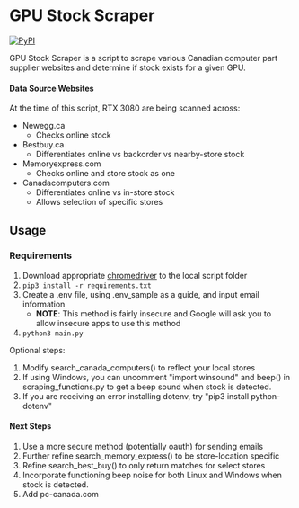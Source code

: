 # GPU Stock Scraper

[![PyPI](https://img.shields.io/badge/Python-3.9-green.svg)]()

GPU Stock Scraper is a script to scrape various Canadian computer part supplier websites
and determine if stock exists for a given GPU.

#### Data Source Websites ####

At the time of this script, RTX 3080 are being scanned across:
* Newegg.ca
    * Checks online stock
* Bestbuy.ca
    * Differentiates online vs backorder vs nearby-store stock
* Memoryexpress.com
    * Checks online and store stock as one
* Canadacomputers.com
    * Differentiates online vs in-store stock
    * Allows selection of specific stores

## Usage

### Requirements
1. Download appropriate [chromedriver](https://sites.google.com/a/chromium.org/chromedriver/downloads) to the local script folder
2. `pip3 install -r requirements.txt`
3. Create a .env file, using .env_sample as a guide, and input email information 
    * **NOTE**: This method is fairly insecure and Google will ask you to allow insecure apps to use this method
3. `python3 main.py`

Optional steps:
1. Modify search_canada_computers() to reflect your local stores
2. If using Windows, you can uncomment "import winsound" and beep() in scraping_functions.py to get 
a beep sound when stock is detected.
3. If you are receiving an error installing dotenv, try "pip3 install python-dotenv"

#### Next Steps ######
1. Use a more secure method (potentially oauth) for sending emails
2. Further refine search_memory_express() to be store-location specific
3. Refine search_best_buy() to only return matches for select stores
4. Incorporate functioning beep noise for both Linux and Windows when stock is detected.
5. Add pc-canada.com

